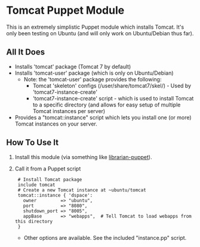 Tomcat Puppet Module
====================

This is an extremely simplistic Puppet module which installs Tomcat. It's only been testing on Ubuntu (and will only work on Ubuntu/Debian thus far).

All It Does
-----------

* Installs 'tomcat' package (Tomcat 7 by default)
* Installs 'tomcat-user' package (which is only on Ubuntu/Debian)
   * Note: the 'tomcat-user' package provides the following:
      * Tomcat 'skeleton' configs (/user/share/tomcat7/skel/) - Used by 'tomcat7-instance-create' 
      * 'tomcat7-instance-create' script - which is used to install Tomcat to a specific directory (and allows for easy setup of multiple Tomcat instances per server)
* Provides a "tomcat::instance" script which lets you install one (or more) Tomcat instances on your server.


How To Use It
-------------

1. Install this module (via something like [librarian-puppet](http://librarian-puppet.com/)).
2. Call it from a Puppet script

        # Install Tomcat package
        include tomcat
        # Create a new Tomcat instance at ~ubuntu/tomcat
        tomcat::instance { 'dspace':
          owner         => "ubuntu",
          port          => "8080",
          shutdown_port => "8005",
          appBase       => "webapps",  # Tell Tomcat to load webapps from this directory 
        }
   * Other options are available. See the included "instance.pp" script.
